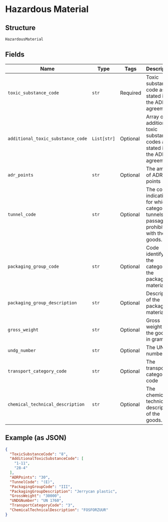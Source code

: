 
# Hazardous Material

## Structure

`HazardousMaterial`

## Fields

| Name | Type | Tags | Description |
|  --- | --- | --- | --- |
| `toxic_substance_code` | `str` | Required | Toxic substance code as stated in the ADR agreement |
| `additional_toxic_substance_code` | `List[str]` | Optional | Array of additional toxic substance codes as stated in the ADR agreement |
| `adr_points` | `str` | Optional | The amount of ADR points |
| `tunnel_code` | `str` | Optional | The code indicating for which category of tunnels passage is prohibited with these goods. |
| `packaging_group_code` | `str` | Optional | Code identifying the category of the packaging material. |
| `packaging_group_description` | `str` | Optional | Description of the packaging material |
| `gross_weight` | `str` | Optional | Gross weight of the goods in grams. |
| `undg_number` | `str` | Optional | The UNDG number |
| `transport_category_code` | `str` | Optional | The transport category code |
| `chemical_technical_description` | `str` | Optional | The chemical technical description of the goods. |

## Example (as JSON)

```json
{
  "ToxicSubstanceCode": "8",
  "AdditionalToxicSubstanceCode": [
    "1-11",
    "28-4"
  ],
  "ADRPoints": "30",
  "TunnelCode": "(E)",
  "PackagingGroupCode": "III",
  "PackagingGroupDescription": "Jerrycan plastic",
  "GrossWeight": "30000",
  "UNDGNumber": "UN 1760",
  "TransportCategoryCode": "3",
  "ChemicalTechnicalDescription": "FOSFORZUUR"
}
```

